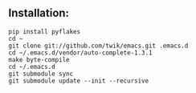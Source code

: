 Installation:
---
    pip install pyflakes
    cd ~
    git clone git://github.com/twik/emacs.git .emacs.d
    cd ~/.emacs.d/vendor/auto-complete-1.3.1
    make byte-compile
    cd ~/.emacs.d
    git submodule sync
    git submodule update --init --recursive

